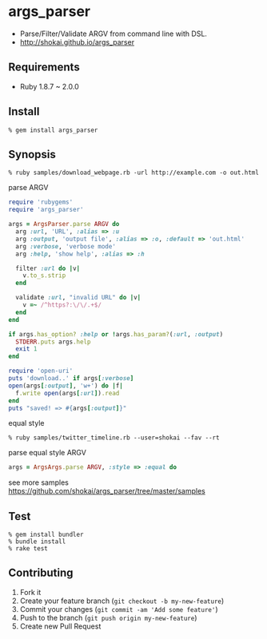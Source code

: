 args_parser
===========

* Parse/Filter/Validate ARGV from command line with DSL.
* http://shokai.github.io/args_parser


Requirements
------------
- Ruby 1.8.7 ~ 2.0.0


Install
-------

    % gem install args_parser


Synopsis
--------

    % ruby samples/download_webpage.rb -url http://example.com -o out.html


parse ARGV
```ruby
require 'rubygems'
require 'args_parser'

args = ArgsParser.parse ARGV do
  arg :url, 'URL', :alias => :u
  arg :output, 'output file', :alias => :o, :default => 'out.html'
  arg :verbose, 'verbose mode'
  arg :help, 'show help', :alias => :h

  filter :url do |v|
    v.to_s.strip
  end

  validate :url, "invalid URL" do |v|
    v =~ /^https?:\/\/.+$/
  end
end

if args.has_option? :help or !args.has_param?(:url, :output)
  STDERR.puts args.help
  exit 1
end

require 'open-uri'
puts 'download..' if args[:verbose]
open(args[:output], 'w+') do |f|
  f.write open(args[:url]).read
end
puts "saved! => #{args[:output]}"
```

equal style

    % ruby samples/twitter_timeline.rb --user=shokai --fav --rt

parse equal style ARGV
```ruby
args = ArgsArgs.parse ARGV, :style => :equal do
```

see more samples https://github.com/shokai/args_parser/tree/master/samples


Test
----

    % gem install bundler
    % bundle install
    % rake test


Contributing
------------
1. Fork it
2. Create your feature branch (`git checkout -b my-new-feature`)
3. Commit your changes (`git commit -am 'Add some feature'`)
4. Push to the branch (`git push origin my-new-feature`)
5. Create new Pull Request